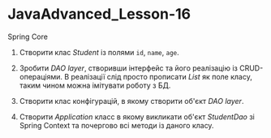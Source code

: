 # JavaAdvanced_Lesson-16
Spring Core

1. Створити клас *Student* із полями `id`, `name`, `age`.

2. Зробити *DAO layer*, створивши інтерфейс та його реалізацію із CRUD-операціями. В реалізації слід просто прописати *List* як поле класу, таким чином можна імітувати роботу з БД.

3. Створити клас конфігурацій, в якому створити об'єкт *DAO layer*.

4. Створити *Application* класс в якому викликати об'єкт *StudentDao* зі Spring Context та почергово всі методи із даного класу.

